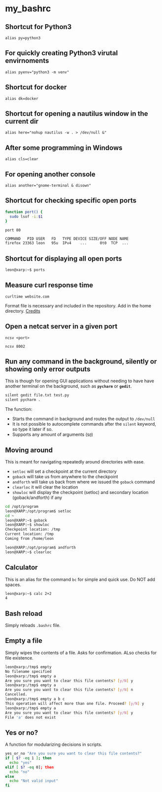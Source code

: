 # my_bashrc

## Shortcut for Python3
```alias py=python3```

## For quickly creating Python3 virutal envirnoments
```alias pyenv="python3 -m venv"```

## Shortcut for docker
```alias dk=docker```
## Shortcut for opening a nautilus window in the current dir
```alias here="nohup nautilus -w . > /dev/null &"```
## After some programming in Windows
```alias cls=clear```
## For opening another console
```alias another="gnome-terminal & disown"```

## Shortcut for checking specific open ports
```bash
function port() {
  sudo lsof -i:$1
}
```

`port 80`
```bash
COMMAND   PID USER   FD   TYPE DEVICE SIZE/OFF NODE NAME
firefox 23363 leon   95u  IPv4    ...      0t0  TCP  ...
```

## Shortcut for displaying all open ports
```bash
leon@xarp:~$ ports
```

## Measure curl response time
```curltime website.com```

Format file is necessary and included in the repository. Add in the home directory.
[Credits](https://stackoverflow.com/questions/18215389/how-do-i-measure-request-and-response-times-at-once-using-curl#answer-22625150)

## Open a netcat server in a given port
```ncsv <port>```

```ncsv 8002```

## Run any command in the background, silently or showing only error outputs
This is though for opening GUI applications without needing to have have another terminal on the background, such as **`pycharm`** or **`gedit`**.
```bash
silent gedit file.txt test.py
silent pycharm .
```
The function:
* Starts the command in background and routes the output to `/dev/null`
* It is not possible to autocomplete commands after the `silent` keyword, so type it later if so.
* Supports any amount of arguments (`$@`)

## Moving around
This is meant for navigating repeatedly around directories with ease.
* `setloc` will set a checkpoint at the current directory
* `goback` will take us from anywhere to the checkpoint
* `andforth` will take us back from where we issued the `goback` command
* `clearloc` it will clear the location
* `showloc` will display the checkpoint (setloc) and secondary location (goback/andforth) if any
```bash
cd /opt/program
leon@XARP:/opt/program$ setloc
cd ~
leon@XARP:~$ goback
leon@XARP:~$ showloc
Checkpoint location: /tmp
Current location: /tmp
Coming from /home/leon

leon@XARP:/opt/program$ andforth
leon@XARP:~$ clearloc
```

## Calculator
This is an alias for the command `bc` for simple and quick use. 
Do NOT add spaces.
```bash
leon@xarp:~$ calc 2+2
4
```

## Bash reload
Simply reloads `.bashrc` file.

## Empty a file
Simply wipes the contents of a file. Asks for confirmation. ALso checks for file existence.

```bash
leon@xarp:/tmp$ empty
No filename specified
leon@xarp:/tmp$ empty a
Are you sure you want to clear this file contents? [y/N] y
leon@xarp:/tmp$ empty a
Are you sure you want to clear this file contents? [y/N] n
Cancelled.
leon@xarp:/tmp$ empty a b c
This operation will affect more than one file. Proceed? [y/N] y
leon@xarp:/tmp$ empty a
Are you sure you want to clear this file contents? [y/N] y
File 'a' does not exist
```

## Yes or no?
A function for modularizing decisions in scripts.

```bash
yes_or_no "Are you sure you want to clear this file contents?"
if [ $? -eq 1 ]; then
  echo "yes"
elif [ $? -eq 0]; then
  echo "no"
else
  echo "Not valid input"
fi
```
